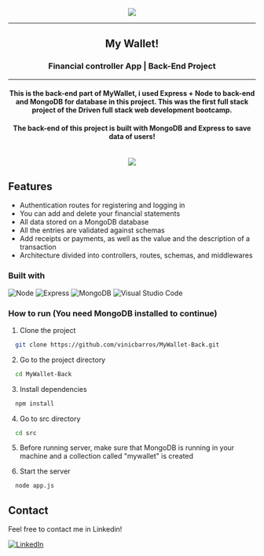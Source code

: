<div align="center"><img src="https://i.imgur.com/ldtIh28.png"></img></div>
<hr>
<h2 align=center>My Wallet!</h2>
<h3 align=center>Financial controller App | Back-End Project</h3>
<hr>
<h4 align=center>This is the back-end part of MyWallet, i used Express + Node to back-end and MongoDB for database in this project. 
                  This was the first full stack project of the Driven full stack web development bootcamp.</h4>
<h4 align=center>The back-end of this project is built with MongoDB and Express to save data of users!</h4>
<br>
<div align=center style="display:flex; justify-content: center; gap:5%">
    <img src="https://i.imgur.com/YcJPoHt.png">
</div>

## Features

- Authentication routes for registering and logging in
- You can add and delete your financial statements
- All data stored on a MongoDB database
- All the entries are validated against schemas
- Add receipts or payments, as well as the value and the description of a transaction
- Architecture divided into controllers, routes, schemas, and middlewares

### Built with

![Node](https://img.shields.io/badge/Node.js-339933?style=for-the-badge&logo=nodedotjs&logoColor=white)
![Express](https://img.shields.io/badge/Express.js-000000?style=for-the-badge&logo=express&logoColor=white)
![MongoDB](https://img.shields.io/badge/MongoDB-4EA94B?style=for-the-badge&logo=mongodb&logoColor=white)
![Visual Studio Code](https://img.shields.io/badge/Visual%20Studio%20Code-0078d7.svg?style=for-the-badge&logo=visual-studio-code&logoColor=white)

### How to run (You need MongoDB installed to continue)

1. Clone the project

```bash
  git clone https://github.com/vinicbarros/MyWallet-Back.git
```

2. Go to the project directory

```bash
  cd MyWallet-Back
```

3. Install dependencies

```bash
  npm install
```

4. Go to src directory

```bash
  cd src
```

5. Before running server, make sure that MongoDB is running in your machine and a collection called "mywallet" is created

6. Start the server

```bash
  node app.js
```

## Contact

Feel free to contact me in Linkedin!

[![LinkedIn][linkedin-shield]][linkedin-url]

<!-- MARKDOWN LINKS & IMAGES -->
<!-- https://www.markdownguide.org/basic-syntax/#reference-style-links -->

[linkedin-shield]: https://img.shields.io/badge/-LinkedIn-black.svg?style=for-the-badge&logo=linkedin&colorB=blue
[linkedin-url]: https://www.linkedin.com/in/ovinibarros/
